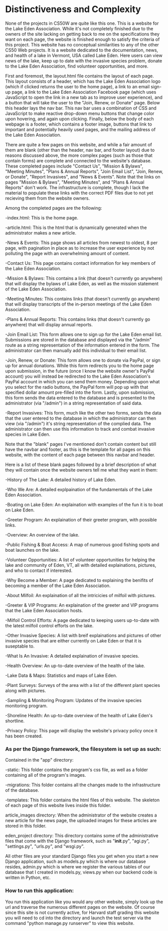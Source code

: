 # Distinctiveness and Complexity

None of the projects in CS50W are quite like this one. This is a website for the Lake Eden Association. While it's not completely finished due to the owners of the site lacking on getting back to me on the specifications they want on each page, the website is finished enough to satisfy the criteria of this project. This website has no conceptual similarities to any of the other CS50 Web projects. It is a website dedicated to the documentation, news, and health of a lake in Vermont, USA called Lake Eden. Here users can view news of the lake, keep up to date with the invasive species problem, donate to the Lake Eden Association, find volunteer opportunities, and more.

First and foremost, the layout.html file contains the layout of each page. This layout consists of a header, which has the Lake Eden Association logo (which if clicked returns the user to the home page), a link to an email sign-up page, a link to the Lake Eden Association Facebook page (which uses JavaScript to open the link in a new tab as to improve user experience), and a button that will take the user to the "Join, Renew, or Donate" page. Below this header lays the nav bar. This nav bar uses a combination of CSS and JavaScript to make reactive drop-down menu buttons that change color upon hovering, and again upon clicking. Finally, below the body of each webpage is a footer, which contains a footer image, buttons that link to important and potentially heavily used pages, and the mailing address of the Lake Eden Association.

There are quite a few pages on this website, and while a fair amount of them are blank (other than the header, nav bar, and footer layout) due to reasons discussed above, the more complex pages (such as those that contain forms) are complete and connected to the website's database. These completed pages include "Contact Us", "Mission & Bylaws", "Meeting Minutes", "Plans & Annual Reports", "Join Email List", "Join, Renew, or Donate", "Report Invasives", and "News & Events". Note that the links on pages "Mission & Bylaws", "Meeting Minutes", and "Plans & Annual Reports" don't work. The infrastructure is complete, though I lack the material to populate these links with the correct PDF files due to not yet recieving them from the website owners.


Among the completed pages are the following:

-index.html: This is the home page.

-article.html: This is the html that is dynamically generated when the administrator makes a new article.

-News & Events: This page shows all articles from newest to oldest, 8 per page, with pagination in place as to increase the user experience by not polluting the page with an overwhelming amount of content.

-Contact Us: This page contains contact information for key members of the Lake Eden Association.

-Mission & Bylaws: This contains a link (that doesn't currently go anywhere) that will display the bylaws of Lake Eden, as well as the mission statement of the Lake Eden Association.

-Meeting Minutes: This contains links (that doesn't currently go anywhere) that will display transcripts of the in-person meetings of the Lake Eden Association.

-Plans & Annual Reports: This contains links (that doesn't currently go anywhere) that will display annual reports.

-Join Email List: This form allows one to sign up for the Lake Eden email list. Submissions are stored in the database and displayed via the "/admin" route as a string representation of the information entered in the form. The administrator can then manually add this individual to their email list.

-Join, Renew, or Donate: This form allows one to donate via PayPal, or sign up for annual donations. While this form redirects you to the home page upon submission, in the future (once I know the website owner's PayPal account) you will instead be redirected to the Lake Eden Association's PayPal account in which you can send them money. Depending upon what you select for the radio buttons, the PayPal form will pop up with that specified dollar amount pre-filled into the form. Lastly, upon submission, this form sends the data entered to the database and is presented to the administrator (via "/admin") in a string representation of said data.

-Report Invasives: This form, much like the other two forms, sends the data that the user entered to the database in which the administrator can then view (via "/admin") it's string representation of the complied data. The administrator can then use this information to track and combat invasive species in Lake Eden.


Note that the "blank" pages I've mentioned don't contain content but still have the navbar and footer, as this is the template for all pages on this website, with the content of each page between this navbar and header.

Here is a list of these blank pages followed by a brief description of what they will contain once the website owners tell me what they want in them:

-History of The Lake: A detailed history of Lake Eden.

-Who We Are: A detailed explpaination of the fundamentals of the Lake Eden Association.

-Boating on Lake Eden: An explaination with examples of the fun it is to boat on Lake Eden.

-Greeter Program: An explaination of their greeter program, with possible links.

-Overview: An overview of the lake.

-Public Fishing & Boat Access: A map of numerous good fishing spots and boat launches on the lake.

-Volunteer Opportunities: A list of volunteer opportunities for helping the lake and community of Eden, VT, all with detailed explainations, pictures, and who to contact if interested.

-Why Become a Member: A page dedicated to explaining the benifits of becoming a member of the Lake Eden Association.

-About Milfoil: An explaination of all the intricicies of milfoil with pictures.

-Greeter & VIP Programs: An explaination of the greeter and VIP programs that the Lake Eden Association hosts.

-Milfoil Control Efforts: A page dedicated to keeping users up-to-date with the latest milfoil control efforts on the lake.

-Other Invasive Species: A list with breif explainations and pictures of other invasive species that are either currently on Lake Eden or that it is suseptable to.

-What Is An Invasive: A detailed explaination of invasive species.

-Health Overview: An up-to-date overview of the health of the lake.

-Lake Data & Maps: Statistics and maps of Lake Eden.

-Plant Surveys: Surveys of the area with a list of the different plant species along with pictures.

-Sampling & Monitoring Program: Updates of the invasive species monitoring program.

-Shoreline Health: An up-to-date overview of the health of Lake Eden's shortline.

-Privacy Policy: This page will display the website's privacy policy once it has been created.

### As per the Django framework, the filesystem is set up as such:

Contained in the "app" directory:

-static: This folder contains the program's css file, as well as a folder containing all of the program's images.

-migrations: This folder contains all the changes made to the infrastructure of the database.

-templates: This folder contains the html files of this website. The skeleton of each page of this website lives inside this folder.

article_images directory: When the administrator of the website creates a new article for the news page, the uploaded images for these articles are stored in this folder.

eden_project directory: This directory contains some of the administrative files that come with the Django framework, such as "__init__.py", "agi.py", "settings.py", "urls.py", and "wsgi.py".

All other files are your standard Django files you get when you start a new Django application, such as models.py which is where our database resides, admin.py which is where we register the various tables of our database that I created in models.py, views.py when our backend code is written in Python, etc.

### How to run this application:

You run this application like you would any other website, simply look up the url and traverse the numerous different pages on the website. Of course since this site is not currently active, for Harvard staff grading this website you will need to cd into the directory and launch the test server via the command "python manage.py runserver" to view this website.